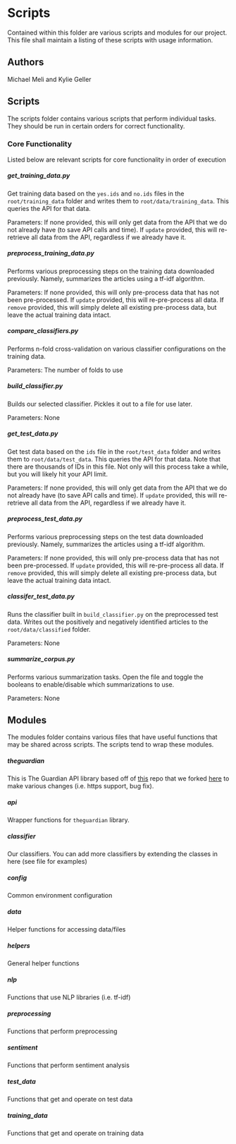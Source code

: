 # Scripts
Contained within this folder are various scripts and modules for our project. This file shall maintain a listing of these scripts with usage information.

## Authors
Michael Meli and Kylie Geller

## Scripts
The scripts folder contains various scripts that perform individual tasks. They should be run in certain orders for correct functionality.

### Core Functionality
Listed below are relevant scripts for core functionality in order of execution

##### get_training_data.py
Get training data based on the `yes.ids` and `no.ids` files in the `root/training_data` folder and writes them to `root/data/training_data`. This queries the API for that data.

Parameters: If none provided, this will only get data from the API that we do not already have (to save API calls and time). If `update` provided, this will re-retrieve all data from the API, regardless if we already have it.

##### preprocess_training_data.py
Performs various preprocessing steps on the training data downloaded previously. Namely, summarizes the articles using a tf-idf algorithm.

Parameters: If none provided, this will only pre-process data that has not been pre-processed. If `update` provided, this will re-pre-process all data. If `remove` provided, this will simply delete all existing pre-process data, but leave the actual training data intact.

##### compare_classifiers.py
Performs n-fold cross-validation on various classifier configurations on the training data.

Parameters: The number of folds to use

##### build_classifier.py
Builds our selected classifier. Pickles it out to a file for use later.

Parameters: None

##### get_test_data.py
Get test data based on the `ids` file in the `root/test_data` folder and writes them to `root/data/test_data`. This queries the API for that data. Note that there are thousands of IDs in this file. Not only will this process take a while, but you will likely hit your API limit.

Parameters: If none provided, this will only get data from the API that we do not already have (to save API calls and time). If `update` provided, this will re-retrieve all data from the API, regardless if we already have it.

##### preprocess_test_data.py
Performs various preprocessing steps on the test data downloaded previously. Namely, summarizes the articles using a tf-idf algorithm.

Parameters: If none provided, this will only pre-process data that has not been pre-processed. If `update` provided, this will re-pre-process all data. If `remove` provided, this will simply delete all existing pre-process data, but leave the actual training data intact.

##### classifer_test_data.py
Runs the classifier built in `build_classifier.py` on the preprocessed test data. Writes out the positively and negatively identified articles to the `root/data/classified` folder.

Parameters: None

##### summarize_corpus.py
Performs various summarization tasks. Open the file and toggle the booleans to enable/disable which summarizations to use.

Parameters: None

## Modules
The modules folder contains various files that have useful functions that may be shared across scripts. The scripts tend to wrap these modules.

##### theguardian
This is The Guardian API library based off of [this](https://github.com/prabhath6/theguardian-api-python) repo that we forked [here](https://github.com/mjmeli/theguardian-api-python) to make various changes (i.e. https support, bug fix).

##### api
Wrapper functions for `theguardian` library.

##### classifier
Our classifiers. You can add more classifiers by extending the classes in here (see file for examples)

##### config
Common environment configuration

##### data
Helper functions for accessing data/files

##### helpers
General helper functions

##### nlp
Functions that use NLP libraries (i.e. tf-idf)

##### preprocessing
Functions that perform preprocessing

##### sentiment
Functions that perform sentiment analysis

##### test_data
Functions that get and operate on test data

##### training_data
Functions that get and operate on training data
